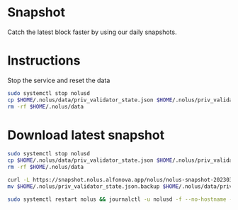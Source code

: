 # Snapshot
Catch the latest block faster by using our daily snapshots.



# Instructions
Stop the service and reset the data

```bash
sudo systemctl stop nolusd
cp $HOME/.nolus/data/priv_validator_state.json $HOME/.nolus/priv_validator_state.json.backup
rm -rf $HOME/.nolus/data
```


# Download latest snapshot

```bash
sudo systemctl stop nolusd
cp $HOME/.nolus/data/priv_validator_state.json $HOME/.nolus/priv_validator_state.json.backup
rm -rf $HOME/.nolus/data
```

```bash
curl -L https://snapshot.nolus.alfonova.app/nolus/nolus-snapshot-20230307.tar.lz4  | lz4 -dc - | tar -xf - -C $HOME/.nolus
mv $HOME/.nolus/priv_validator_state.json.backup $HOME/.nolus/data/priv_validator_state.json

sudo systemctl restart nolus && journalctl -u nolusd -f --no-hostname -o cat
```
